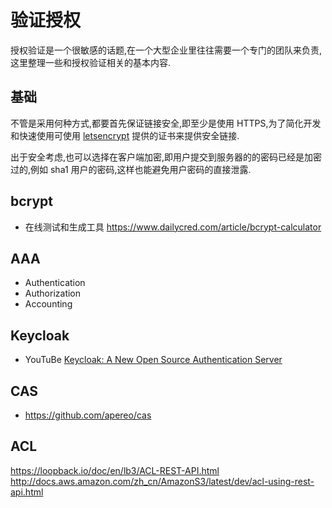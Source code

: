 # 验证授权

授权验证是一个很敏感的话题,在一个大型企业里往往需要一个专门的团队来负责,这里整理一些和授权验证相关的基本内容.

## 基础
不管是采用何种方式,都要首先保证链接安全,即至少是使用 HTTPS,为了简化开发和快速使用可使用 [letsencrypt](https://letsencrypt.org/) 提供的证书来提供安全链接.

出于安全考虑,也可以选择在客户端加密,即用户提交到服务器的的密码已经是加密过的,例如 sha1 用户的密码,这样也能避免用户密码的直接泄露.

## bcrypt
* 在线测试和生成工具 https://www.dailycred.com/article/bcrypt-calculator


## AAA
* Authentication
* Authorization
* Accounting

## Keycloak
* YouTuBe [Keycloak: A New Open Source Authentication Server](https://www.youtube.com/watch?v=lUO4hjA6bME)

## CAS
* https://github.com/apereo/cas

## ACL
https://loopback.io/doc/en/lb3/ACL-REST-API.html
http://docs.aws.amazon.com/zh_cn/AmazonS3/latest/dev/acl-using-rest-api.html


